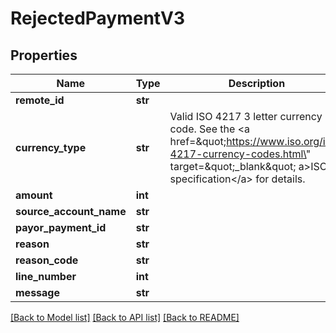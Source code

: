 # RejectedPaymentV3

## Properties
Name | Type | Description | Notes
------------ | ------------- | ------------- | -------------
**remote_id** | **str** |  | 
**currency_type** | **str** | Valid ISO 4217 3 letter currency code. See the &lt;a href&#x3D;\&quot;https://www.iso.org/iso-4217-currency-codes.html\&quot; target&#x3D;\&quot;_blank\&quot; a&gt;ISO specification&lt;/a&gt; for details. | 
**amount** | **int** |  | 
**source_account_name** | **str** |  | 
**payor_payment_id** | **str** |  | 
**reason** | **str** |  | 
**reason_code** | **str** |  | [optional] 
**line_number** | **int** |  | [optional] 
**message** | **str** |  | [optional] 

[[Back to Model list]](../README.md#documentation-for-models) [[Back to API list]](../README.md#documentation-for-api-endpoints) [[Back to README]](../README.md)



